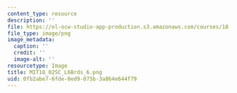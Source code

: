 ```yaml
---
content_type: resource
description: ''
file: https://ol-ocw-studio-app-production.s3.amazonaws.com/courses/18-02sc-multivariable-calculus-fall-2010/0fb2abe76fde0ed9075b3a864e644f79_MIT18_02SC_L6Brds_6.png
file_type: image/png
image_metadata:
  caption: ''
  credit: ''
  image-alt: ''
resourcetype: Image
title: MIT18_02SC_L6Brds_6.png
uid: 0fb2abe7-6fde-0ed9-075b-3a864e644f79
---
```

